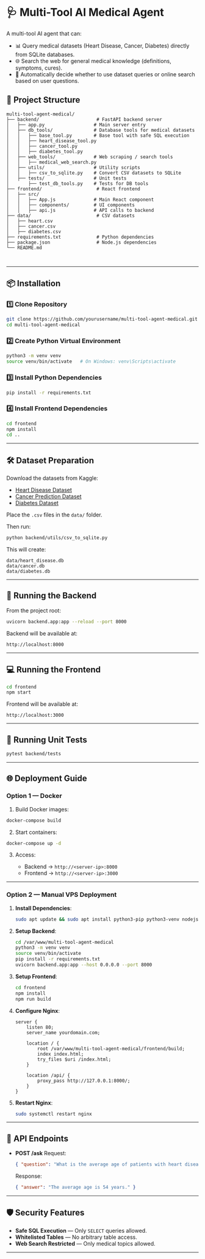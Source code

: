 # 🩺 Multi-Tool AI Medical Agent

A multi-tool AI agent that can:

- 📊 Query medical datasets (Heart Disease, Cancer, Diabetes) directly from SQLite databases.
- 🌐 Search the web for general medical knowledge (definitions, symptoms, cures).
- 🤖 Automatically decide whether to use dataset queries or online search based on user questions.

## 📁 Project Structure

```text
multi-tool-agent-medical/
├── backend/                     # FastAPI backend server
│   ├── app.py                  # Main server entry
│   ├── db_tools/               # Database tools for medical datasets
│   │   ├── base_tool.py        # Base tool with safe SQL execution
│   │   ├── heart_disease_tool.py
│   │   ├── cancer_tool.py
│   │   ├── diabetes_tool.py
│   ├── web_tools/              # Web scraping / search tools
│   │   ├── medical_web_search.py
│   ├── utils/                  # Utility scripts
│   │   ├── csv_to_sqlite.py    # Convert CSV datasets to SQLite
│   ├── tests/                  # Unit tests
│       ├── test_db_tools.py    # Tests for DB tools
├── frontend/                    # React frontend
│   ├── src/
│   │   ├── App.js              # Main React component
│   │   ├── components/         # UI components
│   │   ├── api.js              # API calls to backend
├── data/                        # CSV datasets
│   ├── heart.csv
│   ├── cancer.csv
│   ├── diabetes.csv
├── requirements.txt             # Python dependencies
├── package.json                 # Node.js dependencies
└── README.md



````

---

## 📦 Installation

### 1️⃣ Clone Repository
```bash
git clone https://github.com/yourusername/multi-tool-agent-medical.git
cd multi-tool-agent-medical
````

### 2️⃣ Create Python Virtual Environment

```bash
python3 -m venv venv
source venv/bin/activate   # On Windows: venv\Scripts\activate
```

### 3️⃣ Install Python Dependencies

```bash
pip install -r requirements.txt
```

### 4️⃣ Install Frontend Dependencies

```bash
cd frontend
npm install
cd ..
```

---

## 🛠️ Dataset Preparation

Download the datasets from Kaggle:

* [Heart Disease Dataset](https://www.kaggle.com/datasets/johnsmith88/heart-disease-dataset)
* [Cancer Prediction Dataset](https://www.kaggle.com/datasets/rabieelkharoua/cancer-prediction-dataset)
* [Diabetes Dataset](https://www.kaggle.com/datasets/mathchi/diabetes-data-set)

Place the `.csv` files in the `data/` folder.

Then run:

```bash
python backend/utils/csv_to_sqlite.py
```

This will create:

```
data/heart_disease.db
data/cancer.db
data/diabetes.db
```

---

## 🚀 Running the Backend

From the project root:

```bash
uvicorn backend.app:app --reload --port 8000
```

Backend will be available at:

```
http://localhost:8000
```

---

## 💻 Running the Frontend

```bash
cd frontend
npm start
```

Frontend will be available at:

```
http://localhost:3000
```

---

## 🧪 Running Unit Tests

```bash
pytest backend/tests
```

---

## 🌐 Deployment Guide

### **Option 1 — Docker**

1. Build Docker images:

```bash
docker-compose build
```

2. Start containers:

```bash
docker-compose up -d
```

3. Access:

   * Backend → `http://<server-ip>:8000`
   * Frontend → `http://<server-ip>:3000`

---

### **Option 2 — Manual VPS Deployment**

1. **Install Dependencies**:

   ```bash
   sudo apt update && sudo apt install python3-pip python3-venv nodejs npm nginx
   ```
2. **Setup Backend**:

   ```bash
   cd /var/www/multi-tool-agent-medical
   python3 -m venv venv
   source venv/bin/activate
   pip install -r requirements.txt
   uvicorn backend.app:app --host 0.0.0.0 --port 8000
   ```
3. **Setup Frontend**:

   ```bash
   cd frontend
   npm install
   npm run build
   ```
4. **Configure Nginx**:

   ```nginx
   server {
       listen 80;
       server_name yourdomain.com;

       location / {
           root /var/www/multi-tool-agent-medical/frontend/build;
           index index.html;
           try_files $uri /index.html;
       }

       location /api/ {
           proxy_pass http://127.0.0.1:8000/;
       }
   }
   ```
5. **Restart Nginx**:

   ```bash
   sudo systemctl restart nginx
   ```

---

## 🔑 API Endpoints

* **POST /ask**
  Request:

  ```json
  { "question": "What is the average age of patients with heart disease?" }
  ```

  Response:

  ```json
  { "answer": "The average age is 54 years." }
  ```

---

## 🛡 Security Features

* **Safe SQL Execution** — Only `SELECT` queries allowed.
* **Whitelisted Tables** — No arbitrary table access.
* **Web Search Restricted** — Only medical topics allowed.

---


